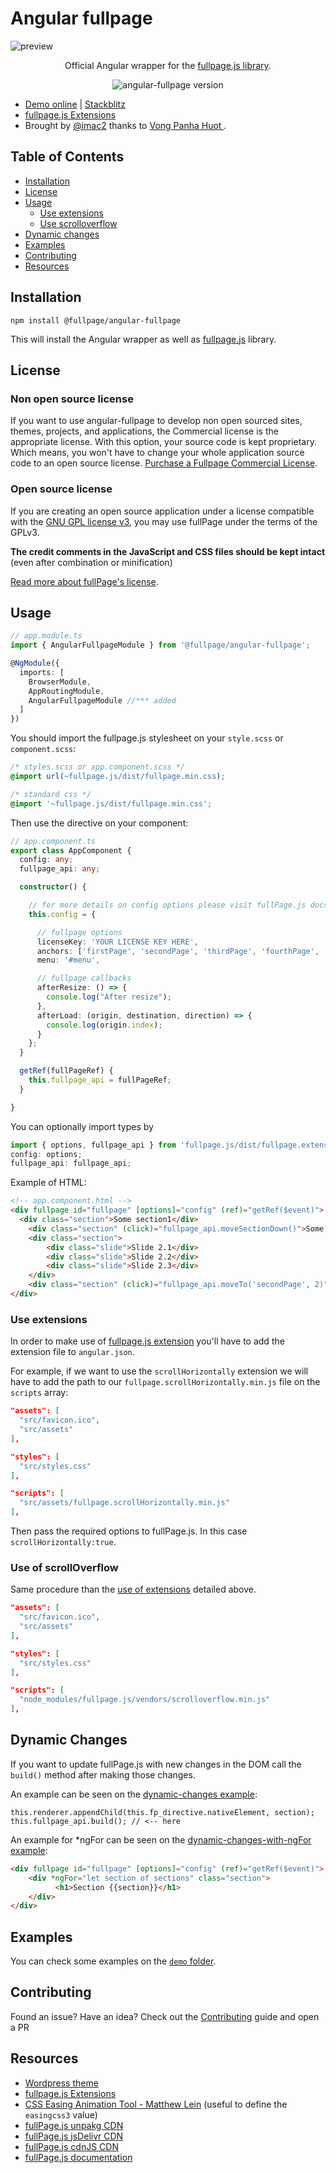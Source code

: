 # Angular fullpage
![preview](https://alvarotrigo.com/angular-fullpage/imgs/angular-fullpage-wrapper.png?v=2)
<p align="center">
Official Angular wrapper for the <a target="_blank" href="https://github.com/alvarotrigo/fullPage.js/">fullpage.js library</a>.
</p>
<p align="center">
  <img src="https://img.shields.io/badge/angular--fullpage-v0.0.15-brightgreen.svg" alt="angular-fullpage version" />
</p>

- [Demo online](https://alvarotrigo.com/angular-fullpage/) | [Stackblitz](https://stackblitz.com/edit/angular-nqsqwk)
- [fullpage.js Extensions](https://alvarotrigo.com/fullPage/extensions/)
- Brought by [@imac2](https://twitter.com/imac2) thanks to [Vong Panha Huot
](https://github.com/vh13294).

## Table of Contents

- [Installation](https://github.com/alvarotrigo/angular-fullpage#installation)
- [License](https://github.com/alvarotrigo/angular-fullpage#license)
- [Usage](https://github.com/alvarotrigo/angular-fullpage#usage)
  - [Use extensions](https://github.com/alvarotrigo/angular-fullpage#use-extensions)
  - [Use scrolloverflow](https://github.com/alvarotrigo/angular-fullpage#use-of-scrolloverflow)
- [Dynamic changes](https://github.com/alvarotrigo/angular-fullpage#dynamic-changes)
- [Examples](https://github.com/alvarotrigo/angular-fullpage#examples)
- [Contributing](https://github.com/alvarotrigo/angular-fullpage#contributing)
- [Resources](https://github.com/alvarotrigo/angular-fullpage#resources)

## Installation

```shell
npm install @fullpage/angular-fullpage
```

This will install the Angular wrapper as well as [fullpage.js](https://github.com/alvarotrigo/fullPage.js/) library.

## License

### Non open source license

If you want to use angular-fullpage to develop non open sourced sites, themes, projects, and applications, the Commercial license is the appropriate license. With this option, your source code is kept proprietary. Which means, you won't have to change your whole application source code to an open source license. [Purchase a Fullpage Commercial License](https://alvarotrigo.com/fullPage/pricing/).

### Open source license

If you are creating an open source application under a license compatible with the [GNU GPL license v3](https://www.gnu.org/licenses/gpl-3.0.html), you may use fullPage under the terms of the GPLv3.

**The credit comments in the JavaScript and CSS files should be kept intact** (even after combination or minification)

[Read more about fullPage's license](https://alvarotrigo.com/fullPage/pricing/).

## Usage

```typescript
// app.module.ts
import { AngularFullpageModule } from '@fullpage/angular-fullpage';

@NgModule({
  imports: [
    BrowserModule,
    AppRoutingModule,
    AngularFullpageModule //*** added
  ]
})
```

You should import the fullpage.js stylesheet on your `style.scss` or `component.scss`:

```scss
/* styles.scss or app.component.scss */
@import url(~fullpage.js/dist/fullpage.min.css);
```

```css
/* standard css */
@import '~fullpage.js/dist/fullpage.min.css';
```

Then use the directive on your component:

```typescript
// app.component.ts
export class AppComponent {
  config: any;
  fullpage_api: any;

  constructor() {

    // for more details on config options please visit fullPage.js docs
    this.config = {

      // fullpage options
      licenseKey: 'YOUR LICENSE KEY HERE',
      anchors: ['firstPage', 'secondPage', 'thirdPage', 'fourthPage', 'lastPage'],
      menu: '#menu',

      // fullpage callbacks
      afterResize: () => {
        console.log("After resize");
      },
      afterLoad: (origin, destination, direction) => {
        console.log(origin.index);
      }
    };
  }

  getRef(fullPageRef) {
    this.fullpage_api = fullPageRef;
  }

}

```

You can optionally import types by

```typescript
import { options, fullpage_api } from 'fullpage.js/dist/fullpage.extensions.min';
config: options;
fullpage_api: fullpage_api;
```

Example of HTML:

```html
<!-- app.component.html -->
<div fullpage id="fullpage" [options]="config" (ref)="getRef($event)">
  <div class="section">Some section1</div>
	<div class="section" (click)="fullpage_api.moveSectionDown()">Some section2</div>
	<div class="section">
		<div class="slide">Slide 2.1</div>
		<div class="slide">Slide 2.2</div>
		<div class="slide">Slide 2.3</div>
	</div>
	<div class="section" (click)="fullpage_api.moveTo('secondPage', 2)">Some section4</div>
</div>
```

### Use extensions
In order to make use of [fullpage.js extension](https://alvarotrigo.com/fullPage/extensions/) you'll have to add the extension file to `angular.json`.

For example, if we want to use the `scrollHorizontally` extension we will have to add the path to our `fullpage.scrollHorizontally.min.js` file on the `scripts` array:

```json
"assets": [
  "src/favicon.ico",
  "src/assets"
],

"styles": [
  "src/styles.css"
],

"scripts": [
  "src/assets/fullpage.scrollHorizontally.min.js"
],
```

Then pass the required options to fullPage.js. In this case `scrollHorizontally:true`.

### Use of scrollOverflow
Same procedure than the [use of extensions](https://github.com/alvarotrigo/angular-fullpage#use-extensions) detailed above.

```json
"assets": [
  "src/favicon.ico",
  "src/assets"
],

"styles": [
  "src/styles.css"
],

"scripts": [
  "node_modules/fullpage.js/vendors/scrolloverflow.min.js"
],
```

## Dynamic Changes
If you want to update fullPage.js with new changes in the DOM call the `build()` method after making those changes.

An example can be seen on the [dynamic-changes example](https://github.com/alvarotrigo/angular-fullpage/blob/master/demo/app/examples/dynamic-changes/dynamic-changes.component.ts#L46):

```javacript
this.renderer.appendChild(this.fp_directive.nativeElement, section);
this.fullpage_api.build(); // <-- here
```

An example for *ngFor can be seen on the [dynamic-changes-with-ngFor example](https://github.com/alvarotrigo/angular-fullpage/blob/master/demo/app/examples/dynamic-ng-for/dynamic-ng-for.component.ts#L45):

```html
<div fullpage id="fullpage" [options]="config" (ref)="getRef($event)">
    <div *ngFor="let section of sections" class="section">
		  <h1>Section {{section}}</h1>
	</div>
</div>
```

## Examples
You can check some examples on the [`demo` folder](https://github.com/alvarotrigo/angular-fullpage/tree/master/demo).

## Contributing

Found an issue? Have an idea? Check out the [Contributing](https://github.com/alvarotrigo/angular-fullpage/blob/master/CONTRIBUTING.md) guide and open a PR

## Resources

- [Wordpress theme](https://alvarotrigo.com/fullPage/utils/wordpress.html)
- [fullpage.js Extensions](https://alvarotrigo.com/fullPage/extensions/)
- [CSS Easing Animation Tool - Matthew Lein](http://matthewlein.com/ceaser/) (useful to define the `easingcss3` value)
- [fullPage.js unpakg CDN](https://unpkg.com/fullpage.js)
- [fullPage.js jsDelivr CDN](http://www.jsdelivr.com/#!jquery.fullpage)
- [fullPage.js cdnJS CDN](https://cdnjs.com/libraries/fullPage.js)
- [fullPage.js documentation](https://github.com/alvarotrigo/fullPage.js)


